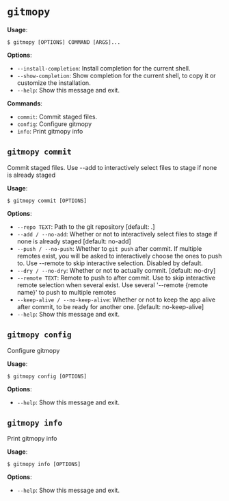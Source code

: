 # `gitmopy`

**Usage**:

```console
$ gitmopy [OPTIONS] COMMAND [ARGS]...
```

**Options**:

* `--install-completion`: Install completion for the current shell.
* `--show-completion`: Show completion for the current shell, to copy it or customize the installation.
* `--help`: Show this message and exit.

**Commands**:

* `commit`: Commit staged files.
* `config`: Configure gitmopy
* `info`: Print gitmopy info

## `gitmopy commit`

Commit staged files. Use --add to interactively select files to stage if none is already staged

**Usage**:

```console
$ gitmopy commit [OPTIONS]
```

**Options**:

* `--repo TEXT`: Path to the git repository  [default: .]
* `--add / --no-add`: Whether or not to interactively select files to stage if none is already staged  [default: no-add]
* `--push / --no-push`: Whether to `git push` after commit. If multiple remotes exist, you will be asked to interactively choose the ones to push to. Use --remote to skip interactive selection. Disabled by default.
* `--dry / --no-dry`: Whether or not to actually commit.  [default: no-dry]
* `--remote TEXT`: Remote to push to after commit. Use to skip interactive remote selection when several exist. Use several '--remote {remote name}' to push to multiple remotes
* `--keep-alive / --no-keep-alive`: Whether or not to keep the app alive after commit, to be ready for another one.   [default: no-keep-alive]
* `--help`: Show this message and exit.

## `gitmopy config`

Configure gitmopy

**Usage**:

```console
$ gitmopy config [OPTIONS]
```

**Options**:

* `--help`: Show this message and exit.

## `gitmopy info`

Print gitmopy info

**Usage**:

```console
$ gitmopy info [OPTIONS]
```

**Options**:

* `--help`: Show this message and exit.
